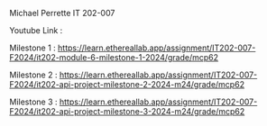 Michael Perrette IT 202-007 

Youtube Link :

Milestone 1 : https://learn.ethereallab.app/assignment/IT202-007-F2024/it202-module-6-milestone-1-2024/grade/mcp62

Milestone 2 : https://learn.ethereallab.app/assignment/IT202-007-F2024/it202-api-project-milestone-2-2024-m24/grade/mcp62

Milestone 3 : https://learn.ethereallab.app/assignment/IT202-007-F2024/it202-api-project-milestone-3-2024-m24/grade/mcp62

